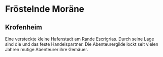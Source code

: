 # Fröstelnde Moräne

## Krofenheim

<p>
Eine versteckte kleine Hafenstadt am Rande Escrigrias. Durch seine Lage sind die <a href="Hydracion.md"></a> und
das <a href="Kluirm.md"></a> feste Handelspartner. Die Abenteurergilde lockt seit vielen Jahren mutige Abenteurer ihre
Gemäuer.
</p>

<procedure title="Charaktere aktuell an diesem Ort">
<list columns="3">
<!-- <li><a href="Gerhard.md"></a></li> -->
</list>
</procedure>
